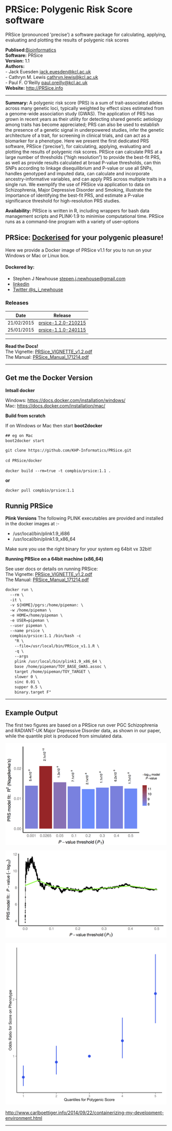 PRSice: Polygenic Risk Score software
============

PRSice (pronounced 'precise') a software package for calculating, applying, evaluating and plotting the results of polygenic risk scores  

**Publised:**[Bioinformatics](http://bioinformatics.oxfordjournals.org/content/early/2014/12/28/bioinformatics.btu848.abstract)  
**Software:** PRSice  
**Version:** 1.1  
**Authors:**   
    - Jack Euesden <jack.euesden@kcl.ac.uk>  
    - Cathryn M. Lewis <cathryn.lewis@kcl.ac.uk>  
    - Paul F. O'Reilly <paul.oreilly@kcl.ac.uk>  
**Website:** http://PRSice.info  
*********************
**Summary:** A polygenic risk score (PRS) is a sum of trait-associated alleles across many genetic loci, typically weighted by effect sizes estimated from a genome-wide association study (GWAS). The application of PRS has grown in recent years as their utility for detecting shared genetic aetiology among traits has become appreciated; PRS can also be used to establish the presence of a genetic signal in underpowered studies, infer the genetic architecture of a trait, for screening in clinical trials, and can act as a biomarker for a phenotype. Here we present the first dedicated PRS software, PRSice (‘precise’), for calculating, applying, evaluating and plotting the results of polygenic risk scores. PRSice can calculate PRS at a large number of thresholds (“high resolution”) to provide the best-fit PRS, as well as provide results calculated at broad P-value thresholds, can thin SNPs according to linkage disequilibrium and P-value or use all SNPs, handles genotyped and imputed data, can calculate and incorporate ancestry-informative variables, and can apply PRS across multiple traits in a single run. We exemplify the use of PRSice via application to data on Schizophrenia, Major Depressive Disorder and Smoking, illustrate the importance of identifying the best-fit PRS, and estimate a P-value significance threshold for high-resolution PRS studies.

**Availability:** PRSice is written in R, including wrappers for bash data management scripts and PLINK-1.9 to minimise computational time. PRSice runs as a command-line program with a variety of user-options

## PRSice: [Dockerised](https://www.docker.com/) for your polygenic pleasure!
Here we provide a Docker image of PRSice v1.1 for you to run on your Windows or Mac or Linux box.  

#### Dockered by: 
- Stephen J Newhouse <stepen.j.newhouse@gmail.com>    
- [linkedin](http://uk.linkedin.com/pub/dr-stephen-newhouse/29/89a/11a)    
- [Twitter @s_j_newhouse](https://twitter.com/s_j_newhouse)   

### Releases

|Date| Release |
|----------|-------------------------------------------------------------------|
21/02/2015 | [prsice-1.2.0-210215](https://github.com/KHP-Informatics/PRSice/releases/tag/v1.2.0)
25/01/2015 | [prsice-1.1.0-240115](https://github.com/KHP-Informatics/PRSice/releases/tag/v1.1.0)


*********************

**Read the Docs!**  
The Vignette: [PRSice_VIGNETTE_v1.2.pdf](https://github.com/KHP-Informatics/PRSice/blob/master/PRSice_VIGNETTE_v1.2.pdf)  
The Manual: [PRSice_Manual_171214.pdf](https://github.com/KHP-Informatics/PRSice/blob/master/PRSice_Manual_171214.pdf)  

*********************
## Get me the Docker Version

**Intsall docker**  

Windows: https://docs.docker.com/installation/windows/  
Mac: https://docs.docker.com/installation/mac/  

**Build from scratch**

If on Windows or Mac then start **boot2docker**

```
## eg on Mac
boot2docker start
```

```
git clone https://github.com/KHP-Informatics/PRSice.git

cd PRSice/docker

docker build --rm=true -t compbio/prsice:1.1 .

```

**or** 

```
docker pull compbio/prsice:1.1
```



## Runnig PRSice

**Plink Versions**
The following PLINK executables are provided and installed in the docker images at :-  

- /usr/local/bin/plink1.9_i686  
- /usr/local/bin/plink1.9_x86_64  

Make sure you use the right binary for your system eg 64bit vx 32bit!

**Running PRSice on a 64bit machine (x86_64)**

See user docs or details on running PRSice:  
The Vignette: [PRSice_VIGNETTE_v1.2.pdf](https://github.com/KHP-Informatics/PRSice/blob/master/PRSice_VIGNETTE_v1.2.pdf)  
The Manual: [PRSice_Manual_171214.pdf](https://github.com/KHP-Informatics/PRSice/blob/master/PRSice_Manual_171214.pdf)  

```
docker run \
  --rm \
  -it \
  -v ${HOME}/pgrs:/home/pipeman: \
  -w /home/pipeman \
  -e HOME=/home/pipeman \
  -e USER=pipeman \
  --user pipeman \
  --name prsice \
  compbio/prsice:1.1 /bin/bash -c 
    "R \
    --file=/usr/local/bin/PRSice_v1.1.R \
    -q \
    --args 
    plink /usr/local/bin/plink1.9_x86_64 \
    base /home/pipeman/TOY_BASE_GWAS.assoc \
    target /home/pipeman/TOY_TARGET \
    slower 0 \
    sinc 0.01 \
    supper 0.5 \
    binary.target F"
```
*********************

## Example Output

The first two figures are based on a PRSice run over PGC Schizophrenia and RADIANT-UK Major Depressive Disorder data, as shown in our paper, while the quantile plot is produced from simulated data.

![fig1](/figs/PGC2_MANUSCRIPT_FIGURES_BARPLOT_2014-09-16-eps-converted-to.png)

![fig2](/figs/PGC2_MANUSCRIPT_FIGURES_POINTPLOT_2014-09-16-eps-converted-to.png)

![fig3](/figs/EXAMPLE_3_QUANTILES_1_QUANTILES_PLOT.png)



http://www.carlboettiger.info/2014/09/22/containerizing-my-development-environment.html  

**********************************


